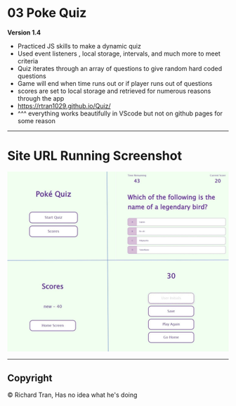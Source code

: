 # 03 Poke Quiz

**Version 1.4**

* Practiced JS skills to make a dynamic quiz
* Used event listeners , local storage, intervals, and much more to meet criteria 
* Quiz iterates through an array of questions to give random hard coded questions
* Game will end when time runs out or if player runs out of questions
* scores are set to local storage and retrieved for numerous reasons through the app
* https://rtran1029.github.io/Quiz/
* ^^^ everything works beautifully in VScode but not on github pages for some reason

---

# Site URL Running Screenshot #
![Screenshot](/assets/img/screenshots.JPG?raw=true "Screenshot")

---

## Copyright ##

© Richard Tran, Has no idea what he's doing